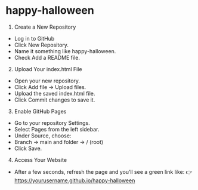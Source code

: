 # happy-halloween

1. Create a New Repository
- Log in to GitHub
- Click New Repository.
- Name it something like happy-halloween.
- Check Add a README file.

2. Upload Your index.html File
- Open your new repository.
- Click Add file → Upload files.
- Upload the saved index.html file.
- Click Commit changes to save it.

3. Enable GitHub Pages
- Go to your repository Settings.
- Select Pages from the left sidebar.
- Under Source, choose:
- Branch → main and folder → / (root)
- Click Save.

4. Access Your Website
- After a few seconds, refresh the page and you’ll see a green link like:
👉 https://yourusername.github.io/happy-halloween
